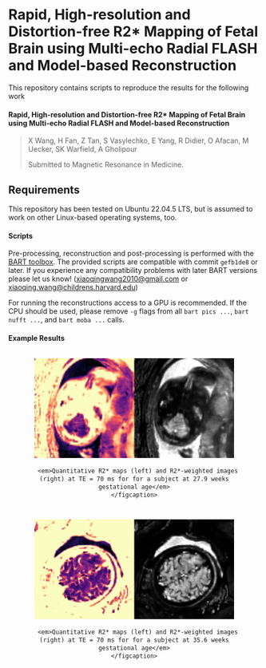 
# Rapid, High-resolution and Distortion-free R2* Mapping of Fetal Brain using Multi-echo Radial FLASH and Model-based Reconstruction


This repository contains scripts to reproduce the results for the following work 

#### Rapid, High-resolution and Distortion-free R2* Mapping of Fetal Brain using Multi-echo Radial FLASH and Model-based Reconstruction
> X Wang, H Fan, Z Tan, S Vasylechko, E Yang, R Didier, O Afacan, M Uecker, SK Warfield, A Gholipour
>
> Submitted to Magnetic Resonance in Medicine.
> 

## Requirements
This repository has been tested on Ubuntu 22.04.5 LTS, but is assumed to work on other Linux-based operating systems, too.

#### Scripts
Pre-processing, reconstruction and post-processing is performed with the [BART toolbox](https://github.com/mrirecon/bart).
The provided scripts are compatible with commit `gefb1de8` or later.
If you experience any compatibility problems with later BART versions please let us know!
(xiaoqingwang2010@gmail.com or xiaoqing.wang@childrens.harvard.edu)

For running the reconstructions access to a GPU is recommended.
If the CPU should be used, please remove `-g` flags from all `bart pics ...`, `bart nufft ...`, and `bart moba ...` calls.

#### Example Results
<div style="text-align: center;">
  <figure style="display: inline-block;">
    <img src="/fetal_data/SupportingInformationVideoS1.gif" alt="27.9 weeks" width="400"/>
    <figcaption style="margin-top: 6px;">
    
      <em>Quantitative R2* maps (left) and R2*-weighted images (right) at TE = 70 ms for for a subject at 27.9 weeks gestational age</em>
    </figcaption>
  </figure>
</div>

<div style="text-align: center;">
  <figure style="display: inline-block;">
    <img src="/fetal_data/SupportingInformationVideoS2.gif" alt="35.6 weeks" width="400"/>
    <figcaption style="margin-top: 6px;">

      <em>Quantitative R2* maps (left) and R2*-weighted images (right) at TE = 70 ms for for a subject at 35.6 weeks gestational age</em>
    </figcaption>
  </figure>
</div>
